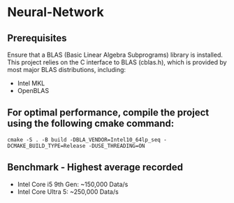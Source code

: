 # Neural-Network

## Prerequisites
Ensure that a BLAS (Basic Linear Algebra Subprograms) library is installed. This project relies on the C interface to BLAS (cblas.h), which is provided by most major BLAS distributions, including:
- Intel MKL
- OpenBLAS

## For optimal performance, compile the project using the following cmake command:
```
cmake -S . -B build -DBLA_VENDOR=Intel10_64lp_seq -DCMAKE_BUILD_TYPE=Release -DUSE_THREADING=ON 
```
## Benchmark - Highest average recorded
- Intel Core i5 9th Gen: ~150,000 Data/s
- Intel Core Ultra 5: ~250,000 Data/s
